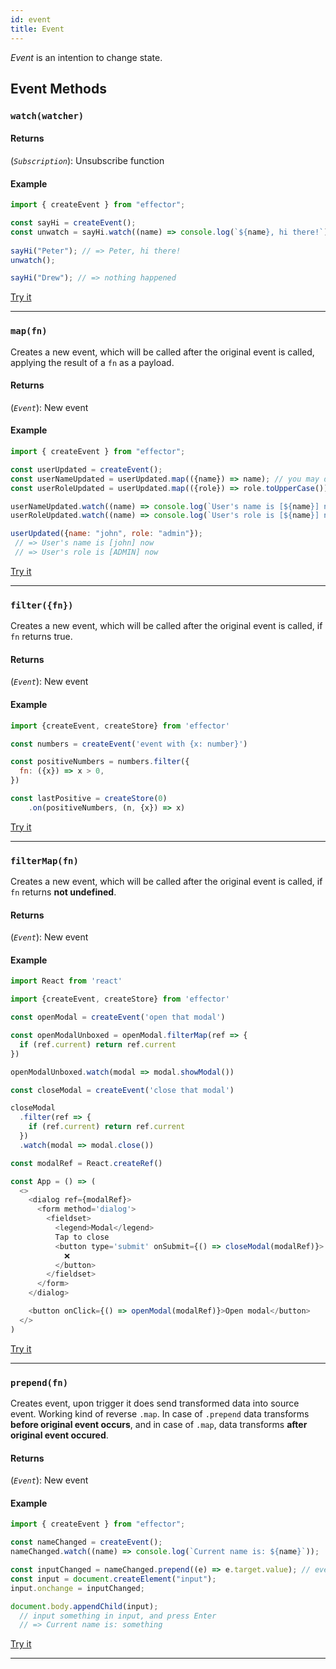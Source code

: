 ```yaml
---
id: event
title: Event
---
```


_Event_ is an intention to change state.

## Event Methods

### `watch(watcher)`

#### Returns

(_`Subscription`_): Unsubscribe function

#### Example
```js
import { createEvent } from "effector";

const sayHi = createEvent();
const unwatch = sayHi.watch((name) => console.log(`${name}, hi there!`));
                            
sayHi("Peter"); // => Peter, hi there! 
unwatch();

sayHi("Drew"); // => nothing happened
```
[Try it](https://share.effector.dev/rcbKQbEn)

<hr>

### `map(fn)`

Сreates a new event, which will be called after the original event is called, applying the result of a `fn` as a payload.

#### Returns

(_`Event`_): New event

#### Example
```js
import { createEvent } from "effector";

const userUpdated = createEvent();
const userNameUpdated = userUpdated.map(({name}) => name); // you may decompose dataflow with `.map` method
const userRoleUpdated = userUpdated.map(({role}) => role.toUpperCase()); // either way you can transform data

userNameUpdated.watch((name) => console.log(`User's name is [${name}] now`));
userRoleUpdated.watch((name) => console.log(`User's role is [${name}] now`));

userUpdated({name: "john", role: "admin"});
 // => User's name is [john] now 
 // => User's role is [ADMIN] now
```
[Try it](https://share.effector.dev/EM5OSZGM)
<hr>

### `filter({fn})`

Сreates a new event, which will be called after the original event is called, if `fn` returns true.

#### Returns

(_`Event`_): New event

#### Example

```javascript
import {createEvent, createStore} from 'effector'

const numbers = createEvent('event with {x: number}')

const positiveNumbers = numbers.filter({
  fn: ({x}) => x > 0,
})

const lastPositive = createStore(0)
	.on(positiveNumbers, (n, {x}) => x)

```
[Try it](https://share.effector.dev/XHDQ3FDX)

<hr />

### `filterMap(fn)`

Сreates a new event, which will be called after the original event is called, if `fn` returns **not undefined**.

#### Returns

(_`Event`_): New event


#### Example

```javascript
import React from 'react'

import {createEvent, createStore} from 'effector'

const openModal = createEvent('open that modal')

const openModalUnboxed = openModal.filterMap(ref => {
  if (ref.current) return ref.current
})

openModalUnboxed.watch(modal => modal.showModal())

const closeModal = createEvent('close that modal')

closeModal
  .filter(ref => {
    if (ref.current) return ref.current
  })
  .watch(modal => modal.close())

const modalRef = React.createRef()

const App = () => (
  <>
    <dialog ref={modalRef}>
      <form method='dialog'>
        <fieldset>
          <legend>Modal</legend>
          Tap to close
          <button type='submit' onSubmit={() => closeModal(modalRef)}>
            ❌
          </button>
        </fieldset>
      </form>
    </dialog>

    <button onClick={() => openModal(modalRef)}>Open modal</button>
  </>
)


```

[Try it](https://share.effector.dev/axd5A0G5)

<hr />

### `prepend(fn)`

Creates event, upon trigger it does send transformed data into source event. Working kind of reverse `.map`. In case of `.prepend` data transforms **before original event occurs**, and in case of `.map`, data transforms **after original event occured**.

#### Returns

(_`Event`_): New event

#### Example
```js
import { createEvent } from "effector";

const nameChanged = createEvent();
nameChanged.watch((name) => console.log(`Current name is: ${name}`));

const inputChanged = nameChanged.prepend((e) => e.target.value); // event, which will be bound to DOM element
const input = document.createElement("input");
input.onchange = inputChanged;

document.body.appendChild(input);
  // input something in input, and press Enter
  // => Current name is: something
```
[Try it](https://share.effector.dev/xv3E9OfR)
<hr>
